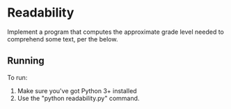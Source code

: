 # Readability

Implement a program that computes the approximate grade level needed to comprehend some text, per the below.

## Running

To run:
1. Make sure you've got Python 3+ installed
2. Use the "python readability.py" command.